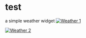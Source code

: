 # test
a simple weather widget
[![Weather 1](https://i.postimg.cc/LJL2WXb7/weather1.png)](https://postimg.cc/LJL2WXb7)

[![Weather 2](https://i.postimg.cc/67hw9Pwf/weather2.png)](https://postimg.cc/67hw9Pwf)
